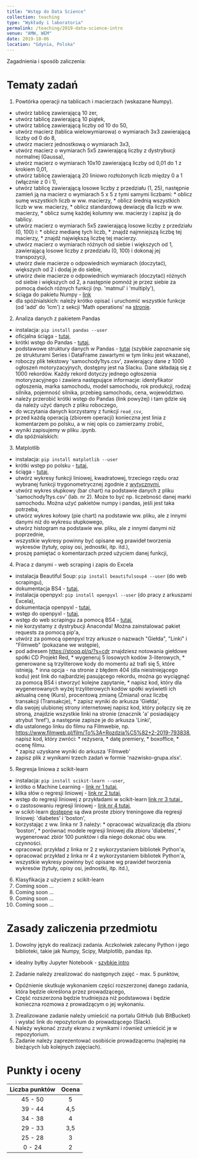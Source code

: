 ```yaml
---
title: "Wstęp do Data Science"
collection: teaching
type: "Wykłady i laboratoria"
permalink: /teaching/2019-data-science-intro
venue: "AMW, WEM"
date: 2019-10-06
location: "Gdynia, Polska"
---
```


Zagadnienia i sposób zaliczenia:



Tematy zadań
======

1. Powtórka operacji na tablicach i macierzach (wskazane Numpy).
  * utwórz tablicę zawierającą 10 zer,
  * utwórz tablicę zawierającą 10 piątek,
  * utwórz tablicę zawierającą liczby od 10 do 50,
  * utwórz macierz (tablica wielowymiarowa) o wymiarach 3x3 zawierającą liczby od 0 do 8,
  * utwórz macierz jednostkową o wymiarach 3x3,
  * utwórz macierz o wymiarach 5x5 zawierającą liczby z dystrybucji normalnej (Gaussa),
  * utwórz macierz o wymiarach 10x10 zawierającą liczby od 0,01 do 1 z krokiem 0,01,
  * utwórz tablicę zawierającą 20 liniowo rozłożonych liczb między 0 a 1 (włącznie z 0 i 1),
  * utwórz tablicę zawierającą losowe liczby z przedziału (1, 25), następnie zamień ją na macierz o wymiarach 5 x 5 z tymi samymi liczbami:
        * oblicz sumę wszystkich liczb w ww. macierzy,
        * oblicz średnią wszystkich liczb w ww. macierzy,
        * oblicz standardową dewiację dla liczb w ww. macierzy,
        * oblicz sumę każdej kolumny ww. macierzy i zapisz ją do tablicy.
  * utwórz macierz o wymiarach 5x5 zawierającą losowe liczby z przedziału (0, 100) i:
        * oblicz medianę tych liczb,
        * znajdź najmniejszą liczbę tej macierzy,
        * znajdź największą liczbę tej macierzy.
  * utwórz macierz o wymiarach różnych od siebie i większych od 1, zawierającą losowe liczby z przedziału (0, 100) i dokonaj jej transpozycji,
  * utwórz dwie macierze o odpowiednich wymiarach (doczytać), większych od 2 i dodaj je do siebie,
  * utwórz dwie macierze o odpowiednich wymiarach (doczytać) różnych od siebie i większych od 2, a następnie pomnóż je przez siebie za pomocą dwóch różnych funkcji (np. 'matmul' i 'multiply'),
  * ściąga do pakietu Numpy - <a href="https://s3.amazonaws.com/assets.datacamp.com/blog_assets/Numpy_Python_Cheat_Sheet.pdf" target="_blank">link</a>
  * dla spóźnialskich: należy krótko opisać i uruchomić wszystkie funkcje (od 'add' do 'lcm') z sekcji 'Math operations' na <a href="https://docs.scipy.org/doc/numpy/reference/ufuncs.html" target="_blank">stronie</a>.

2. Analiza danych z pakietem Pandas
  * instalacja: ```pip install pandas --user```
  * oficjalna ściąga - <a href="https://pandas.pydata.org/Pandas_Cheat_Sheet.pdf" target="_blank">tutaj</a>,
  * krótki wstęp do Pandas - <a href="https://pandas.pydata.org/pandas-docs/stable/getting_started/10min.html" target="_blank">tutaj</a>,
  * podstawowe struktury danych w Pandas - <a href="https://pandas.pydata.org/pandas-docs/stable/getting_started/dsintro.html#dsintro" target="_blank">tutaj</a> (szybkie zapoznanie się ze strukturami Series i DataFrame zawartymi w tym linku jest wkazane),
  * roboczy plik tekstowy 'samochody1tys.csv', zawierający dane z 1000 ogłoszeń motoryzacyjnych, dostępny jest na Slacku. Dane składają się z 1000 rekordów. Każdy rekord dotyczy jednego ogłoszenia motoryzacyjnego i zawiera następujące informacje: identyfikator ogłoszenia, marka samochodu, model samochodu, rok produkcji, rodzaj silnika, pojemność silnika, przebieg samochodu, cena, województwo.
  * należy przerobić krótki wstęp do Pandas (link powyżej) i tam gdzie się da należy użyć danych z pliku roboczego,
  * do wczytania danych korzystamy z funkcji ```read_csv```, 
  * przed każdą operacją (zbiorem operacji) konieczna jest linia z komentarzem po polsku, a w niej opis co zamierzamy zrobić,
  * wyniki zapisujemy w pliku .ipynb.
  * dla spóźnialskich:

3. Matplotlib
  * instalacja: ```pip install matplotlib --user```
  * krótki wstęp po polsku - <a href="https://python101.readthedocs.io/pl/latest/pylab/" target="_blank">tutaj</a>,
  * ściąga - <a href="https://s3.amazonaws.com/assets.datacamp.com/blog_assets/Python_Matplotlib_Cheat_Sheet.pdf" target="_blank">tutaj</a>,
  * utwórz wykresy funkcji liniowej, kwadratowej, trzeciego rzędu oraz wybranej funkcji trygonometrycznej zgodnie z <a href="https://matplotlib.org/tutorials/introductory/usage.html#sphx-glr-tutorials-introductory-usage-py"> wytycznymi</a>,
  * utwórz wykres słupkowy (bar chart) na podstawie danych z pliku 'samochody1tys.csv' (lab. nr 2). Może to być np. liczebność danej marki samochodu. Można użyć pakietów numpy i pandas, jeśli jest taka potrzeba,
  * utwórz wykres kołowy (pie chart) na podstawie ww. pliku, ale z innymi danymi niż do wykresu słupkowego,
  * utwórz histogram na podstawie ww. pliku, ale z innymi danymi niż poprzednie,
  * wszystkie wykresy powinny być opisane wg prawideł tworzenia wykresów (tytuły, opisy osi, jednostki, itp. itd.), 
  * proszę pamiętać o komentarzach przed użyciem danej funkcji,


4. Praca z danymi - web scraping i zapis do Excela
  * instalacja Beautiful Soup: ```pip install beautifulsoup4 --user``` (do web scrapingu),
  * dokumentacja BS4 - <a href="https://beautiful-soup-4.readthedocs.io/en/latest/" target="_blank">tutaj</a>,
  * instalacja openpyxl: ```pip install openpyxl --user``` (do pracy z arkuszami Excela),
  * dokumentacja openpyxl - <a href="https://openpyxl.readthedocs.io/en/stable/index.html" target="_blank">tutaj</a>,
  * wstęp do openpyxl - <a href="https://openpyxl.readthedocs.io/en/stable/tutorial.html" target="_blank">tutaj</a>,
  * wstęp do web scrapingu za pomocą BS4 - <a href="https://www.kodolamacz.pl/blog/wyzwanie-python-7-web-scraping/" target="_blank">tutaj</a>,
  * nie korzystamy z dystrybucji Anaconda! Można zainstalować pakiet requests za pomocą pip'a,
  * utwórz za pomocą openpyxl trzy arkusze o nazwach "Giełda", "Linki" i "Filmweb" (pokazane we wstępie),
  * pod adresem https://stooq.pl/q/?s=cdr znajdziesz notowania giełdowe spółki CD Projekt Red, 
        * wygeneruj 5 losowych kodów 3-literowych,
        * generowane są trzyliterowe kody do momentu aż trafi się 5, które istnieją. 
        * inna opcja - na  stronie z błędem 404 (dla nieistniejącego kodu) jest link do najbardziej pasującego rekordu, można go wyciągnąć za pomocą BS4 i stworzyć kolejne zapytanie,
        * napisz kod, który dla wygenerowanych wyżej trzyliterowych kodów spółki wyświetli ich aktualną cenę (Kurs), procentową zmianę (Zmiana) oraz liczbę transakcji (Transakcje),
        * zapisz wyniki do arkusza 'Giełda',
  * dla swojej ulubionej strony internetowej napisz kod, który połączy się ze stroną, znajdzie wszystkie linki na stronie (znacznik 'a' posiadający atrybut 'href'), a następnie zapisze je do arkusza 'Linki', 
  * dla ustalonego linku do filmu na Filmwebie, np. https://www.filmweb.pl/film/To%3A+Rozdzia%C5%82+2-2019-793838, napisz kod, który zwróci:
        * reżysera,
        * datę premiery,
        * boxoffice,
        * ocenę filmu.    
        * zapisz uzyskane wyniki do arkusza 'Filmweb'
  * zapisz plik z wynikami trzech zadań w formie 'nazwisko-grupa.xlsx'.

5. Regresja liniowa z scikit-learn
  * instalacja: ```pip install scikit-learn --user```,
  * krótko o Machine Learning - <a href="https://www.statystyczny.pl/co-to-jest-machine-learning/" target="_blank">link nr 1 tutaj</a>,
  * kilka słów o regresji liniowej - <a href="https://www.statystyczny.pl/regresja-liniowa/" target="_blank">link nr 2 tutaj</a>,
  * wstęp do regresji liniowej z przykładami w scikit-learn <a href="https://ksopyla.com/machine-learning/modele-regresji-liniowej-z-scikit-learn/" target="_blank"> link nr 3 tutaj </a>,
  * o zastosowaniu regresji liniowej - <a href="https://matematyka.poznan.pl/artykul/regresja-liniowa-czyli-o-zastosowaniu-funkcji-liniowej-w-analizie-statystycznej/" target="_blank"> link nr 4 tutaj</a>,
  * w scikit-learn <a href="https://scikit-learn.org/stable/datasets/index.html" target="_blank">dostępne</a> są dwa proste zbiory treningowe dla regresji liniowej: 'diabetes' i 'boston',
  * korzystając z ww. linka nr 3 należy:
        * opracować wizualizację dla zbioru 'boston',
        * porównać modele regresji liniowej dla zbioru 'diabetes',
        * wygenerować zbiór 100 punktów i dla niego dokonać obu ww. czynności.
  * opracować przykład z linka nr 2 z wykorzystaniem bibliotek Python'a,
  * opracować przykład z linka nr 4 z wykorzystaniem bibliotek Python'a,
  * wszystkie wykresy powinny być opisane wg prawideł tworzenia wykresów (tytuły, opisy osi, jednostki, itp. itd.), 

6. Klasyfikacja z użyciem z scikit-learn
7. Coming soon ...
8. Coming soon ...
9. Coming soon ...
10. Coming soon ...

Zasady zaliczenia przedmiotu
======

1. Dowolny język do realizacji zadania. Aczkolwiek zalecany Python i jego biblioteki, takie jak Numpy, Scipy, Matplotlib, pandas itp.
  * idealny byłby Jupyter Notebook - <a href="https://www.dataquest.io/blog/jupyter-notebook-tutorial/">szybkie intro</a>
2. Zadanie należy zrealizować do następnych zajęć - max. 5 punktów,
  * Opóźnienie skutkuje wykonaniem części rozszerzonej danego zadania, która będzie określona przez prowadzącego,
  * Część rozszerzona będzie trudniejsza niż podstawowa i będzie konieczna rozmowa z prowadzącym o jej wykonaniu.
3. Zrealizowane zadanie należy umieścić na portalu GitHub (lub BitBucket) i wysłać link do repozytorium do prowadzącego (Slack).
4. Należy wykonać zrzuty ekranu z wynikami i również umieścić je w repozytorium.
5. Zadanie należy zaprezentować osobiście prowadzącemu (najlepiej na bieżących lub kolejnych zajęciach). 

Punkty i oceny
======

|    Liczba punktów    	| Ocena    |
|    :-------------:	| :-----:  |
|    45 - 50	        |     5    |
|    39 - 44	        |    4,5   |
|    34 - 38	        |     4    |
|    29 - 33	        |    3,5   |
|    25 - 28	        |     3    |
|     0 - 24	        |     2    |
